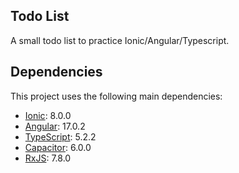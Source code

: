 ## Todo List

A small todo list to practice Ionic/Angular/Typescript. 

## Dependencies

This project uses the following main dependencies:

- [Ionic](https://ionicframework.com/): 8.0.0
- [Angular](https://angular.io/): 17.0.2
- [TypeScript](https://www.typescriptlang.org/): 5.2.2
- [Capacitor](https://capacitorjs.com/): 6.0.0
- [RxJS](https://rxjs.dev/): 7.8.0
